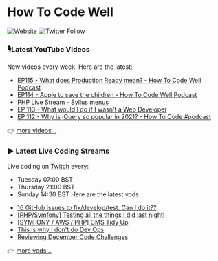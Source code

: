 # How To Code Well

[![Website](https://img.shields.io/twitch/status/howtocodewell?color=pink&label=LIVE%20CODING%20ON%20TWITCH&logoColor=%3D&style=for-the-badge)](https://howtocodewell.net/live)
[![Twitter Follow](https://img.shields.io/twitter/follow/howtocodewell?color=pink&logo=twitter&style=for-the-badge)](https://twitter.com/intent/follow?original_referer=https%3A%2F%2Fgithub.com%2Fhowtocodewell&screen_name=howtocodewell)


### 🎙️Latest YouTube Videos
New videos every week.  Here are the latest:
<!-- YOUTUBE-HTCW:START -->
- [EP115 - What does Production Ready mean? - How To Code Well Podcast](https://www.youtube.com/watch?v=3oGcV5QND14)
- [EP114 - Apple to save the children - How To Code Well Podcast](https://www.youtube.com/watch?v=Nf-GtNbcS2g)
- [PHP Live Stream - Sylius menus](https://www.youtube.com/watch?v=4EtQyxoakb0)
- [EP 113 - What would I do if I wasn't a Web Developer](https://www.youtube.com/watch?v=w8szemdgLNU)
- [EP 112 - Why is jQuery so popular in 2021? - How To Code #podcast](https://www.youtube.com/watch?v=2ld3oiQqrMc)
<!-- YOUTUBE-HTCW:END -->

👉 [more videos...](https://youtube.com/howtocodewell)

### ▶️ Latest Live Coding Streams
Live coding on [Twitch](https://howtocodewell.net/live) every:
- Tuesday 07:00 BST
- Thursday 21:00 BST
- Sunday 14:30 BST
Here are the latest vods

<!-- YOUTUBE-HTCW-LIVE:START -->
- [16 GitHub issues to fix/develop/test.  Can I do it??](https://www.youtube.com/watch?v=eDIaV7bKP7w)
- [[PHP/Symfony] Testing all the things I did last night!](https://www.youtube.com/watch?v=i-53lHCL_RM)
- [[SYMFONY / AWS / PHP] CMS Tidy Up](https://www.youtube.com/watch?v=rP7wuCQ-6wU)
- [This is why I don't do Dev Ops](https://www.youtube.com/watch?v=EsbAaInJllY)
- [Reviewing December Code Challenges](https://www.youtube.com/watch?v=ytaqH0_8bpw)
<!-- YOUTUBE-HTCW-LIVE:END -->

👉 [more vods...](https://youtube.com/howtocodewelllive)